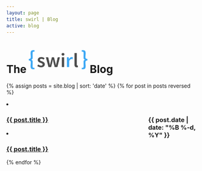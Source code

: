 ```yaml
---
layout: page
title: swirl | Blog
active: blog
---
```


<h1>The <img src="/images/swirl_new_large_final.png" height="50px" style="padding-bottom:10px"> Blog</h1>

{% assign posts = site.blog | sort: 'date' %}
{% for post in posts reversed %}
<li class="hidden-xs"><h3><a href="{{ post.url }}">{{ post.title }}</a>	
<span class="hidden-xs" style="width: 8em; float: right; ">{{ post.date | date: "%B %-d, %Y" }}</span></h3></li>

<li class="visible-xs text-center"><h3><a href="{{ post.url }}">{{ post.title }}</a></h3></li>
{% endfor %}

